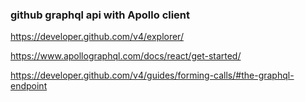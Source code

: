 ### github graphql api with Apollo client

https://developer.github.com/v4/explorer/

https://www.apollographql.com/docs/react/get-started/

https://developer.github.com/v4/guides/forming-calls/#the-graphql-endpoint
